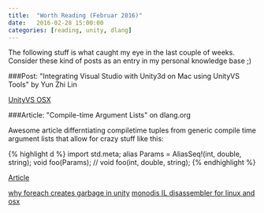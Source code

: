 ```yaml
---
title:  "Worth Reading (Februar 2016)"
date:   2016-02-28 15:00:00
categories: [reading, unity, dlang]
---
```


The following stuff is what caught my eye in the last couple of weeks. Consider these kind of posts as an entry in my personal knowledge base ;)

###Post: "Integrating Visual Studio with Unity3d on Mac using UnityVS Tools" by Yun Zhi Lin

[UnityVS OSX](https://www.yunspace.com/post/integrating-visual-studio-with-unity3d-on-mac-using-unityvs-tools/)

###Article: "Compile-time Argument Lists" on dlang.org

Awesome article differntiating compiletime tuples from generic compile time argument lists that allow for crazy stuff like this:

{% highlight d %}
import std.meta;
alias Params = AliasSeq!(int, double, string);
void foo(Params); // void foo(int, double, string);
{% endhighlight %}

[Article](http://dlang.org/ctarguments.html)

[why foreach creates garbage in unity](http://codingadventures.me/2016/02/15/unity-mono-runtime-the-truth-about-disposable-value-types/)
[monodis IL disassembler for linux and osx](http://www.mono-project.com/docs/tools+libraries/tools/monodis/)